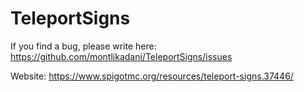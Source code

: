 # TeleportSigns

If you find a bug, please write here: https://github.com/montlikadani/TeleportSigns/issues

Website: https://www.spigotmc.org/resources/teleport-signs.37446/
